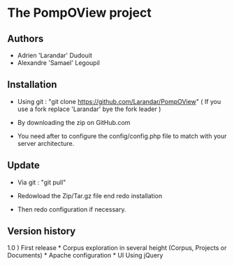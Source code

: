 # The PompOView project #
## Authors
* Adrien 'Larandar' Dudouit
* Alexandre 'Samael' Legoupil

## Installation
* Using git : "git clone https://github.com/Larandar/PompOView" ( If you use a fork replace 'Larandar' bye the fork leader )
* By downloading the zip on GitHub.com

* You need after to configure the config/config.php file to match with your server architecture.

## Update
* Via git : "git pull"
* Redowload the Zip/Tar.gz file end redo installation

* Then redo configuration if necessary. 

## Version history

1.0 ) First release
	* Corpus exploration in several height (Corpus, Projects or Documents)
	* Apache configuration
	* UI Using jQuery



